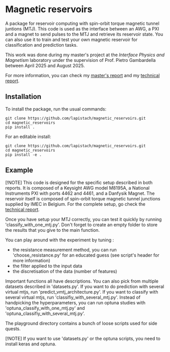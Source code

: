 # Magnetic reservoirs

A package for reservoir computing with spin-orbit torque magnetic tunnel juntions (MTJ). 
This code is used as the interface between an AWG, a PXI and a magnet to send pulses to the MTJ and retrieve its reservoir state. You can also use it to train and test your own magnetic reservoir for classification and prediction tasks.

This work was done during my master's project at the *Interface Physics and Magnetism* laboratory under the supervision of Prof. Pietro Gambardella between April 2025 and August 2025.

For more information, you can check my [master's report](masters_report.pdf) and my [technical report](technical_report.pdf).


## Installation

To install the package, run the usual commands:
```
git clone https://github.com/lapistach/magnetic_reservoirs.git
cd magnetic_reservoirs
pip install .
```

For an editable install:
```
git clone https://github.com/lapistach/magnetic_reservoirs.git
cd magnetic_reservoirs
pip install -e .
```


## Example

[!NOTE]
This code is designed for the specific setup described in both reports. It is composed of a Keysight AWG model M8195A, a National Instruments PXI with ports 4462 and 4461, and a Danfysik Magnet. The reservoir itself is composed of spin-orbit torque magnetic tunnel junctions supplied by IMEC in Belgium. For the complete setup, go check the [technical report](technical_report.pdf).


Once you have setup your MTJ correctly, you can test it quickly by running 'classify_with_one_mtj.py'. Don't forget to create an empty folder to store the results that you give to the main function.

You can play around with the experiment by tuning :
- the resistance measurement method, you can run 'choose_resistance.py' for an educated guess (see script's header for more information)
- the filter applied to the input data
- the discretisation of the data (number of features)

Important functions all have descriptions. 
You can also pick from multiple datasets described in 'datasets.py'.
If you want to do prediction with several virtual mtjs, run 'predict_vmtj_architecture.py'. 
If you want to classify with several virtual mtjs, run 'classifiy_with_several_mtj.py'.
Instead of handpicking the hyperparameters, you can run optuna studies with 'optuna_classify_with_one_mtj.py' and 'optuna_classifiy_with_several_mtj.py'.

The playground directory contains a bunch of loose scripts used for side quests.

[!NOTE]
If you want to use 'datasets.py' or the optuna scripts, you need to install keras and optuna.
